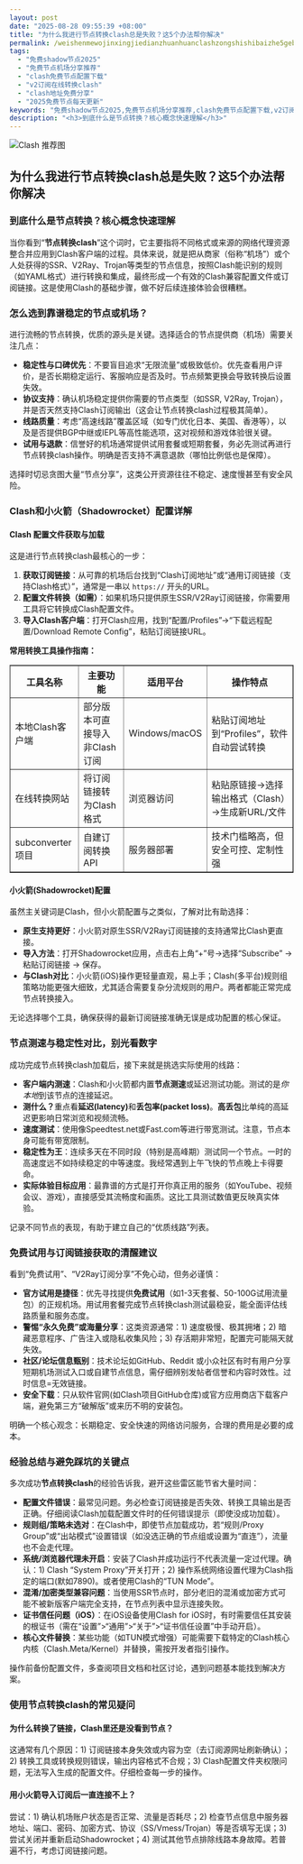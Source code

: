 ```yaml
---
layout: post
date: "2025-08-28 09:55:39 +08:00"
title: "为什么我进行节点转换clash总是失败？这5个办法帮你解决"
permalink: /weishenmewojinxingjiedianzhuanhuanclashzongshishibaizhe5gebanfabangnijiejue/
tags:
  - "免费shadow节点2025"
  - "免费节点机场分享推荐"
  - "clash免费节点配置下载"
  - "v2订阅在线转换clash"
  - "clash地址免费分享"
  - "2025免费节点每天更新"
keywords: "免费shadow节点2025,免费节点机场分享推荐,clash免费节点配置下载,v2订阅在线转换clash,clash地址免费分享,2025免费节点每天更新"
description: "<h3>到底什么是节点转换？核心概念快速理解</h3>"
---
```


![Clash 推荐图](https://clashjd.github.io/assets/img/免费订阅机场.png)

## 为什么我进行节点转换clash总是失败？这5个办法帮你解决

<h3>到底什么是节点转换？核心概念快速理解</h3>
<p>当你看到“<strong>节点转换clash</strong>”这个词时，它主要指将不同格式或来源的网络代理资源整合并应用到Clash客户端的过程。具体来说，就是把从商家（俗称“机场”）或个人处获得的SSR、V2Ray、Trojan等类型的节点信息，按照Clash能识别的规则（如YAML格式）进行转换和集成，最终形成一个有效的Clash兼容配置文件或订阅链接。这是使用Clash的基础步骤，做不好后续连接体验会很糟糕。</p>
<h3>怎么选到靠谱稳定的节点或机场？</h3>
<p>进行流畅的节点转换，优质的源头是关键。选择适合的节点提供商（机场）需要关注几点：</p>
<ul>
<li><strong>稳定性与口碑优先</strong>：不要盲目追求“无限流量”或极致低价。优先查看用户评价，是否长期稳定运行、客服响应是否及时。节点频繁更换会导致转换后设置失效。</li>
<li><strong>协议支持</strong>：确认机场稳定提供你需要的节点类型（如SSR, V2Ray, Trojan），并是否天然支持Clash订阅输出（这会让节点转换clash过程极其简单）。</li>
<li><strong>线路质量</strong>：考虑“高速线路”覆盖区域（如专门优化日本、美国、香港等），以及是否提供BGP中继或IEPL等高性能选项，这对视频和游戏体验很关键。</li>
<li><strong>试用与退款</strong>：信誉好的机场通常提供试用套餐或短期套餐，务必先测试再进行节点转换clash操作。明确是否支持不满意退款（哪怕比例低也是保障）。</li>
</ul>
<p>选择时切忌贪图大量“节点分享”，这类公开资源往往不稳定、速度慢甚至有安全风险。</p>
<h3>Clash和小火箭（Shadowrocket）配置详解</h3>
<h4>Clash 配置文件获取与加载</h4>
<p>这是进行节点转换clash最核心的一步：</p>
<ol>
<li><strong>获取订阅链接</strong>：从可靠的机场后台找到“Clash订阅地址”或“通用订阅链接（支持Clash格式）”，通常是一串以 <code>https://</code> 开头的URL。</li>
<li><strong>配置文件转换（如需）</strong>：如果机场只提供原生SSR/V2Ray订阅链接，你需要用工具将它转换成Clash配置文件。</li>
<li><strong>导入Clash客户端</strong>：打开Clash应用，找到“配置/Profiles”->“下载远程配置/Download Remote Config”，粘贴订阅链接URL。</li>
</ol>
<p><strong>常用转换工具操作指南：</strong></p>
<table border="1" cellpadding="5" cellspacing="0" style="border-collapse: collapse;">
<tr>
<th>工具名称</th>
<th>主要功能</th>
<th>适用平台</th>
<th>操作特点</th>
</tr>
<tr>
<td>本地Clash客户端</td>
<td>部分版本可直接导入非Clash订阅</td>
<td>Windows/macOS</td>
<td>粘贴订阅地址到“Profiles”，软件自动尝试转换</td>
</tr>
<tr>
<td>在线转换网站</td>
<td>将订阅链接转为Clash格式</td>
<td>浏览器访问</td>
<td>粘贴原链接→选择输出格式（Clash）→生成新URL/文件</td>
</tr>
<tr>
<td>subconverter项目</td>
<td>自建订阅转换API</td>
<td>服务器部署</td>
<td>技术门槛略高，但安全可控、定制性强</td>
</tr>
</table>
<h4>小火箭(Shadowrocket)配置</h4>
<p>虽然主关键词是Clash，但小火箭配置与之类似，了解对比有助选择：</p>
<ul>
<li><strong>原生支持更好</strong>：小火箭对原生SSR/V2Ray订阅链接的支持通常比Clash更直接。</li>
<li><strong>导入方法</strong>：打开Shadowrocket应用，点击右上角“+”号→选择“Subscribe” → 粘贴订阅链接 → 保存。</li>
<li><strong>与Clash对比</strong>：小火箭(iOS)操作更轻量直观，易上手；Clash(多平台)规则组策略功能更强大细致，尤其适合需要复杂分流规则的用户。两者都能正常完成节点转换接入。</li>
</ul>
<p>无论选择哪个工具，确保获得的最新订阅链接准确无误是成功配置的核心保证。</p>
<h3>节点测速与稳定性对比，别光看数字</h3>
<p>成功完成节点转换clash加载后，接下来就是挑选实际使用的线路：</p>
<ul>
<li><strong>客户端内测速</strong>：Clash和小火箭都内置<strong>节点测速</strong>或延迟测试功能。测试的是<em>你本地</em>到该节点的连接延迟。</li>
<li><strong>测什么？</strong>重点看<strong>延迟(latency)</strong>和<strong>丢包率(packet loss)</strong>。<strong>高丢包</strong>比单纯的高延迟更影响日常浏览和视频流畅。</li>
<li><strong>速度测试</strong>：使用像Speedtest.net或Fast.com等进行带宽测试。注意，节点本身可能有带宽限制。</li>
<li><strong>稳定性为王</strong>：连续多天在不同时段（特别是高峰期）测试同一个节点。一时的高速度远不如持续稳定的中等速度。我经常遇到上午飞快的节点晚上卡得要命。</li>
<li><strong>实际体验目标应用</strong>：最靠谱的方式是打开你真正用的服务（如YouTube、视频会议、游戏），直接感受其流畅度和画质。这比工具测试数值更反映真实体验。</li>
</ul>
<p>记录不同节点的表现，有助于建立自己的“优质线路”列表。</p>
<h3>免费试用与订阅链接获取的清醒建议</h3>
<p>看到“免费试用”、“V2Ray订阅分享”不免心动，但务必谨慎：</p>
<ul>
<li><strong>官方试用是捷径</strong>：优先寻找提供<strong>免费试用</strong>（如1-3天套餐、50-100G试用流量包）的正规机场。用试用套餐完成节点转换clash测试最稳妥，能全面评估线路质量和服务态度。</li>
<li><strong>警惕“永久免费”或海量分享</strong>：这类资源通常：1) 速度极慢、极其拥堵；2) 暗藏恶意程序、广告注入或隐私收集风险；3) 存活期非常短，配置完可能隔天就失效。</li>
<li><strong>社区/论坛信息甄别</strong>：技术论坛如GitHub、Reddit 或小众社区有时有用户分享短期机场测试入口或自建节点信息，需仔细辨别发帖者信誉和内容时效性。过时信息=无效链接。</li>
<li><strong>安全下载</strong>：只从软件官网(如Clash项目GitHub仓库)或官方应用商店下载客户端，避免第三方“破解版”或来历不明的安装包。</li>
</ul>
<p>明确一个核心观念：长期稳定、安全快速的网络访问服务，合理的费用是必要的成本。</p>
<h3>经验总结与避免踩坑的关键点</h3>
<p>多次成功<strong>节点转换clash</strong>的经验告诉我，避开这些雷区能节省大量时间：</p>
<ul>
<li><strong>配置文件错误</strong>：最常见问题。务必检查订阅链接是否失效、转换工具输出是否正确。仔细阅读Clash加载配置文件时的任何错误提示（即使没成功加载）。</li>
<li><strong>规则组/策略未选对</strong>：在Clash中，即使节点加载成功，若“规则/Proxy Group”或“出站模式”设置错误（如没选正确的节点组或设置为“直连”），流量也不会走代理。</li>
<li><strong>系统/浏览器代理未开启</strong>：安装了Clash并成功运行不代表流量一定过代理。确认：1) Clash “System Proxy”开关打开；2) 操作系统网络设置代理为Clash指定的端口(默如7890)。或者使用Clash的“TUN Mode”。</li>
<li><strong>混淆/加密类型兼容问题</strong>：当使用SSR节点时，部分老旧的混淆或加密方式可能不被新版客户端完全支持，在节点列表中显示连接失败。</li>
<li><strong>证书信任问题（iOS）</strong>：在iOS设备使用Clash for iOS时，有时需要信任其安装的根证书（需在“设置”>“通用”>“关于”>“证书信任设置”中手动开启）。</li>
<li><strong>核心文件替换</strong>：某些功能（如TUN模式增强）可能需要下载特定的Clash核心内核（Clash.Meta/Kernel）并替换，需按开发者指引操作。</li>
</ul>
<p>操作前备份配置文件，多查阅项目文档和社区讨论，遇到问题基本能找到解决方案。</p>
<h3>使用节点转换clash的常见疑问</h3>
<h4>为什么转换了链接，Clash里还是没看到节点？</h4>
<p>这通常有几个原因：1) 订阅链接本身失效或内容为空（去订阅源网址刷新确认）；2) 转换工具或转换规则错误，输出内容格式不合规；3) Clash配置文件夹权限问题，无法写入生成的配置文件。仔细检查每一步的操作。</p>
<h4>用小火箭导入订阅后一直连接不上？</h4>
<p>尝试：1) 确认机场账户状态是否正常、流量是否耗尽；2) 检查节点信息中服务器地址、端口、密码、加密方式、协议（SS/Vmess/Trojan）等是否填写无误；3) 尝试关闭并重新启动Shadowrocket；4) 测试其他节点排除线路本身故障。若普遍不行，考虑订阅链接问题。</p>